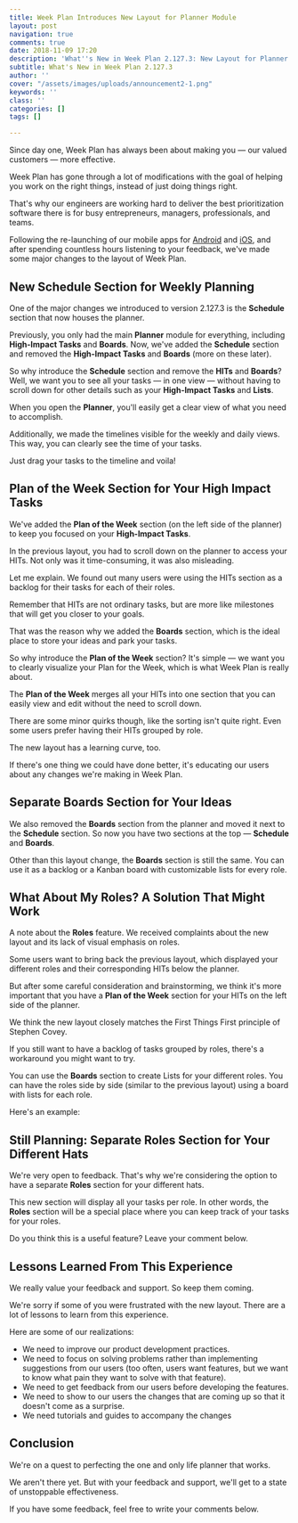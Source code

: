 ```yaml
---
title: Week Plan Introduces New Layout for Planner Module
layout: post
navigation: true
comments: true
date: 2018-11-09 17:20
description: 'What''s New in Week Plan 2.127.3: New Layout for Planner Module'
subtitle: What's New in Week Plan 2.127.3
author: ''
cover: "/assets/images/uploads/announcement2-1.png"
keywords: ''
class: ''
categories: []
tags: []

---
```

Since day one, Week Plan has always been about making you — our valued customers —  more effective. 

Week Plan has gone through a lot of modifications with the goal of helping you work on the right things, instead of just doing things right.

That's why our engineers are working hard to deliver the best prioritization software there is for busy entrepreneurs, managers, professionals, and teams.

Following the re-launching of our mobile apps for [Android](https://weekplan.net/week-plan-releases-faster-android-app/) and [iOS](https://weekplan.net/introducing-the-new-week-plan-app-for-ios/), and after spending countless hours listening to your feedback, we've made some major changes to the layout of Week Plan.

## New Schedule Section for Weekly Planning

One of the major changes we introduced to version 2.127.3 is the **Schedule** section that now houses the planner. 

Previously, you only had the main **Planner** module for everything, including **High-Impact Tasks** and **Boards**. Now, we've added the **Schedule** section and removed the **High-Impact Tasks** and **Boards** (more on these later).

So why introduce the **Schedule** section and remove the **HITs** and **Boards**? Well, we want you to see all your tasks — in one view — without having to scroll down for other details such as your **High-Impact Tasks** and **Lists**. 

When you open the **Planner**, you'll easily get a clear view of what you need to accomplish.

Additionally, we made the timelines visible for the weekly and daily views. This way, you can clearly see the time of your tasks. 

Just drag your tasks to the timeline and voila!

## Plan of the Week Section for Your High Impact Tasks

We've added the **Plan of the Week** section (on the left side of the planner) to keep you focused on your **High-Impact Tasks**. 

In the previous layout, you had to scroll down on the planner to access your HITs. Not only was it time-consuming, it was also misleading.

Let me explain. We found out many users were using the HITs section as a backlog for their tasks for each of their roles. 

Remember that HITs are not ordinary tasks, but are more like milestones that will get you closer to your goals. 

That was the reason why we added the **Boards** section, which is the ideal place to store your ideas and park your tasks.

So why introduce the **Plan of the Week** section? It's simple — we want you to clearly visualize your Plan for the Week, which is what Week Plan is really about. 

The **Plan of the Week** merges all your HITs into one section that you can easily view and edit without the need to scroll down.

There are some minor quirks though, like the sorting isn't quite right. Even some users prefer having their HITs grouped by role. 

The new layout has a learning curve, too. 

If there's one thing we could have done better, it's educating our users about any changes we're making in Week Plan.

## Separate Boards Section for Your Ideas

We also removed the **Boards** section from the planner and moved it next to the **Schedule** section. So now you have two sections at the top — **Schedule** and **Boards**. 

Other than this layout change, the **Boards** section is still the same. You can use it as a backlog or a Kanban board with customizable lists for every role.

## **What About My Roles? A Solution That Might Work**

A note about the **Roles** feature. We received complaints about the new layout and its lack of visual emphasis on roles. 

Some users want to bring back the previous layout, which displayed your different roles and their corresponding HITs below the planner.

But after some careful consideration and brainstorming, we think it's more important that you have a **Plan of the Week** section for your HITs on the left side of the planner. 

We think the new layout closely matches the First Things First principle of Stephen Covey.

If you still want to have a backlog of tasks grouped by roles, there's a workaround you might want to try. 

You can use the **Boards** section to create Lists for your different roles. You can have the roles side by side (similar to the previous layout) using a board with lists for each role.

Here's an example:

## Still Planning: Separate Roles Section for Your Different Hats

We're very open to feedback. That's why we're considering the option to have a separate **Roles** section for your different hats.

This new section will display all your tasks per role. In other words, the **Roles** section will be a special place where you can keep track of your tasks for your roles. 

Do you think this is a useful feature? Leave your comment below.

## Lessons Learned From This Experience

We really value your feedback and support. So keep them coming. 

We're sorry if some of you were frustrated with the new layout. There are a lot of lessons to learn from this experience.

Here are some of our realizations:

* We need to improve our product development practices.
* We need to focus on solving problems rather than implementing suggestions from our users (too often, users want features, but we want to know what pain they want to solve with that feature).
* We need to get feedback from our users before developing the features.
* We need to show to our users the changes that are coming up so that it doesn't come as a surprise.
* We need tutorials and guides to accompany the changes

## Conclusion

We're on a quest to perfecting the one and only life planner that works. 

We aren't there yet. But with your feedback and support, we'll get to a state of unstoppable effectiveness.

If you have some feedback, feel free to write your comments below.
